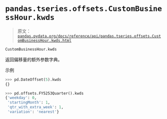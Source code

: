 # `pandas.tseries.offsets.CustomBusinessHour.kwds`

> 原文：[`pandas.pydata.org/docs/reference/api/pandas.tseries.offsets.CustomBusinessHour.kwds.html`](https://pandas.pydata.org/docs/reference/api/pandas.tseries.offsets.CustomBusinessHour.kwds.html)

```py
CustomBusinessHour.kwds
```

返回偏移量的额外参数字典。

示例

```py
>>> pd.DateOffset(5).kwds
{} 
```

```py
>>> pd.offsets.FY5253Quarter().kwds
{'weekday': 0,
 'startingMonth': 1,
 'qtr_with_extra_week': 1,
 'variation': 'nearest'} 
```
